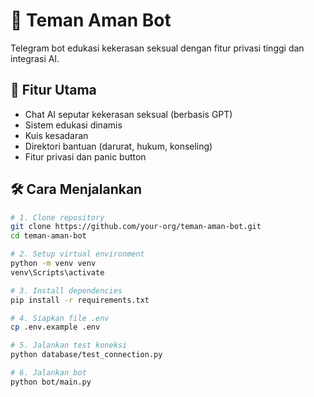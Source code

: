 # 🤖 Teman Aman Bot

Telegram bot edukasi kekerasan seksual dengan fitur privasi tinggi dan integrasi AI.

## 🚀 Fitur Utama
- Chat AI seputar kekerasan seksual (berbasis GPT)
- Sistem edukasi dinamis
- Kuis kesadaran
- Direktori bantuan (darurat, hukum, konseling)
- Fitur privasi dan panic button

## 🛠️ Cara Menjalankan

```bash
# 1. Clone repository
git clone https://github.com/your-org/teman-aman-bot.git
cd teman-aman-bot

# 2. Setup virtual environment
python -m venv venv
venv\Scripts\activate

# 3. Install dependencies
pip install -r requirements.txt

# 4. Siapkan file .env
cp .env.example .env

# 5. Jalankan test koneksi
python database/test_connection.py

# 6. Jalankan bot
python bot/main.py
